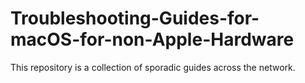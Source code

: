 # Troubleshooting-Guides-for-macOS-for-non-Apple-Hardware
This repository is a collection of sporadic guides across the network.

